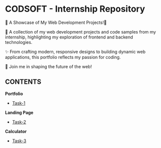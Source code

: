 # CODSOFT - Internship Repository

🌟 A Showcase of My Web Development Projects!🌟

📂 A collection of my web development projects and code samples from my internship, highlighting my exploration of frontend and backend technologies.

✨ From crafting modern, responsive designs to building dynamic web applications, this portfolio reflects my passion for coding.

🚀 Join me in shaping the future of the web!

## CONTENTS

**Portfolio**

- [Task-1](https://akhincheriyan.github.io/Codsoft/Task-1(Portfolio)/index.html)

**Landing Page**

- [Task-2](https://akhincheriyan.github.io/Codsoft/Task-2(Landing_Page)/land.html)

**Calculator**

- [Task-3](https://akhincheriyan.github.io/Codsoft/Task-3(Calculator)/cal.html)
